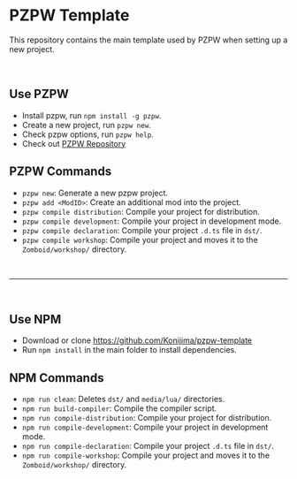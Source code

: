# PZPW Template
This repository contains the main template used by PZPW when setting up a new project.

<br>

## Use PZPW
- Install pzpw, run `npm install -g pzpw`.
- Create a new project, run `pzpw new`.
- Check pzpw options, run `pzpw help`.
- Check out [PZPW Repository](https://github.com/Konijima/pzpw)

## PZPW Commands
- `pzpw new`: Generate a new pzpw project.
- `pzpw add <ModID>`: Create an additional mod into the project.
- `pzpw compile distribution`: Compile your project for distribution.
- `pzpw compile development`: Compile your project in development mode.
- `pzpw compile declaration`: Compile your project `.d.ts` file in `dst/`.
- `pzpw compile workshop`: Compile your project and moves it to the `Zomboid/workshop/` directory.

<br>

----

<br>

## Use NPM
- Download or clone https://github.com/Konijima/pzpw-template
- Run `npm install` in the main folder to install dependencies.

## NPM Commands
- `npm run clean`: Deletes `dst/` and `media/lua/` directories.
- `npm run build-compiler`: Compile the compiler script.
- `npm run compile-distribution`: Compile your project for distribution.
- `npm run compile-development`: Compile your project in development mode.
- `npm run compile-declaration`: Compile your project `.d.ts` file in `dst/`.
- `npm run compile-workshop`: Compile your project and moves it to the `Zomboid/workshop/` directory.
